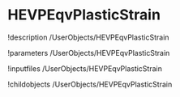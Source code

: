 <!-- MOOSE Documentation Stub: Remove this when content is added. -->

# HEVPEqvPlasticStrain
!description /UserObjects/HEVPEqvPlasticStrain

!parameters /UserObjects/HEVPEqvPlasticStrain

!inputfiles /UserObjects/HEVPEqvPlasticStrain

!childobjects /UserObjects/HEVPEqvPlasticStrain
